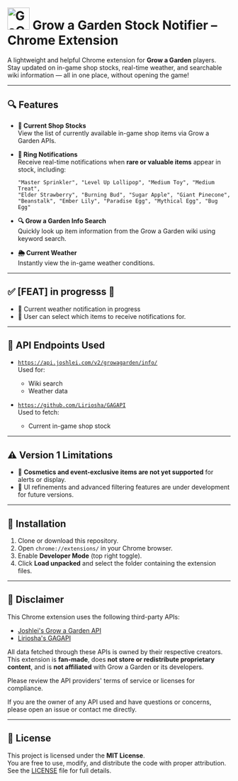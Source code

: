 # <img src="https://github.com/user-attachments/assets/2ea6143d-3d49-46bb-ae04-7bb2e99fe839" alt="GaG Icon" width="50" height="50"> Grow a Garden Stock Notifier – Chrome Extension
A lightweight and helpful Chrome extension for **Grow a Garden** players. Stay updated on in-game shop stocks, real-time weather, and searchable wiki information — all in one place, without opening the game!

---

## 🔍 Features

- **🛒 Current Shop Stocks**  
  View the list of currently available in-game shop items via Grow a Garden APIs.

- **🔔 Ring Notifications**  
  Receive real-time notifications when **rare or valuable items** appear in stock, including:
  
  ```
  "Master Sprinkler", "Level Up Lollipop", "Medium Toy", "Medium Treat", 
  "Elder Strawberry", "Burning Bud", "Sugar Apple", "Giant Pinecone", 
  "Beanstalk", "Ember Lily", "Paradise Egg", "Mythical Egg", "Bug Egg"
  ```

- **🔍 Grow a Garden Info Search**  
  Quickly look up item information from the Grow a Garden wiki using keyword search.

- **🌦️ Current Weather**  
  Instantly view the in-game weather conditions.
---

## ✅ [FEAT] in progresss 🚧

- 🔧 Current weather notification in progress
- 🔧 User can select which items to receive notifications for.

---

## 🔗 API Endpoints Used

- [`https://api.joshlei.com/v2/growagarden/info/`](https://api.joshlei.com/v2/growagarden/info/)  
  Used for:
  - Wiki search
  - Weather data

- [`https://github.com/Liriosha/GAGAPI`](https://github.com/Liriosha/GAGAPI)  
  Used to fetch:
  - Current in-game shop stock

---

## ⚠️ Version 1 Limitations

- 🎨 **Cosmetics and event-exclusive items are not yet supported** for alerts or display.
- 🧪 UI refinements and advanced filtering features are under development for future versions.
  
---

## 🚀 Installation

1. Clone or download this repository.
2. Open `chrome://extensions/` in your Chrome browser.
3. Enable **Developer Mode** (top right toggle).
4. Click **Load unpacked** and select the folder containing the extension files.

---

## 📢 Disclaimer

This Chrome extension uses the following third-party APIs:

- [Joshlei's Grow a Garden API](https://api.joshlei.com/)
- [Liriosha's GAGAPI](https://github.com/Liriosha/GAGAPI)

All data fetched through these APIs is owned by their respective creators.  
This extension is **fan-made**, does **not store or redistribute proprietary content**, and is **not affiliated** with Grow a Garden or its developers.

Please review the API providers' terms of service or licenses for compliance.

If you are the owner of any API used and have questions or concerns, please open an issue or contact me directly.

---

## 📄 License

This project is licensed under the **MIT License**.  
You are free to use, modify, and distribute the code with proper attribution.  
See the [LICENSE](./LICENSE) file for full details.

